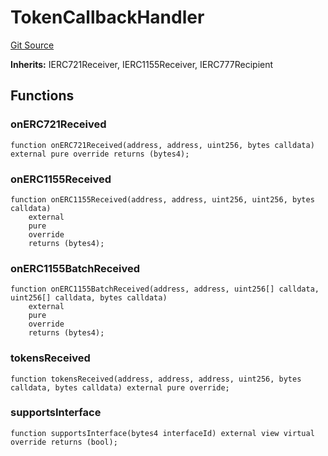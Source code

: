 # TokenCallbackHandler
[Git Source](https://github.com/TrueWallet/contracts/blob/5a052bc82f5ecbfdc3b7fb992a66fa5b770bcc4b/src/callback/TokenCallbackHandler.sol)

**Inherits:**
IERC721Receiver, IERC1155Receiver, IERC777Recipient


## Functions
### onERC721Received


```solidity
function onERC721Received(address, address, uint256, bytes calldata) external pure override returns (bytes4);
```

### onERC1155Received


```solidity
function onERC1155Received(address, address, uint256, uint256, bytes calldata)
    external
    pure
    override
    returns (bytes4);
```

### onERC1155BatchReceived


```solidity
function onERC1155BatchReceived(address, address, uint256[] calldata, uint256[] calldata, bytes calldata)
    external
    pure
    override
    returns (bytes4);
```

### tokensReceived


```solidity
function tokensReceived(address, address, address, uint256, bytes calldata, bytes calldata) external pure override;
```

### supportsInterface


```solidity
function supportsInterface(bytes4 interfaceId) external view virtual override returns (bool);
```

